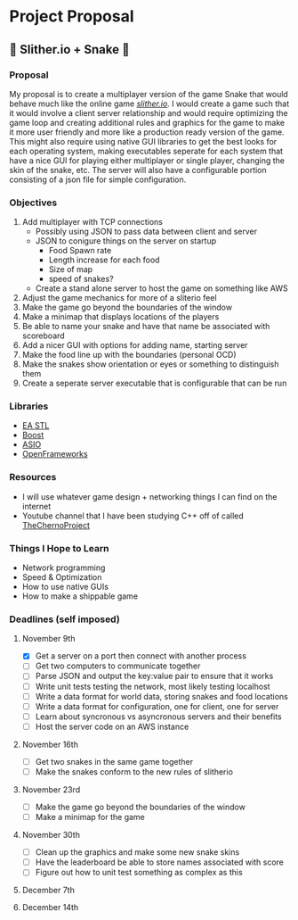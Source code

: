 # Project Proposal
## :snake: Slither.io + Snake :snake:

### Proposal

My proposal is to create a multiplayer version of the game Snake that would
behave much like the online game [_slither.io_](http://slither.io/). I would create a game such that it
would involve a client server relationship and would require optimizing the
game loop and creating additional rules and graphics for the game to make it
more user friendly and more like a production ready version of the game. This
might also require using native GUI libraries to get the best looks for each
operating system, making executables seperate for each system that have a nice
GUI for playing either multiplayer or single player, changing the skin of the
snake, etc. The server will also have a configurable portion consisting of a
json file for simple configuration.

### Objectives

1. Add multiplayer with TCP connections
    * Possibly using JSON to pass data between client and server
    * JSON to conigure things on the server on startup
        * Food Spawn rate
        * Length increase for each food
        * Size of map
        * speed of snakes?
    * Create a stand alone server to host the game on something like AWS
2. Adjust the game mechanics for more of a sliterio feel
3. Make the game go beyond the boundaries of the window
4. Make a minimap that displays locations of the players
5. Be able to name your snake and have that name be associated with scoreboard
6. Add a nicer GUI with options for adding name, starting server
7. Make the food line up with the boundaries (personal OCD)
8. Make the snakes show orientation or eyes or something to distinguish them
9. Create a seperate server executable that is configurable that can be run

### Libraries

* [EA STL](github.com/electronicarts/EASTL)
* [Boost](www.boost.org/)
* [ASIO](think-async.com/)
* [OpenFrameworks](openframeworks.cc)

### Resources

* I will use whatever game design + networking things I can find on the internet
* Youtube channel that I have been studying C++ off of called [TheChernoProject](https://www.youtube.com/user/TheChernoProject)

### Things I Hope to Learn

* Network programming
* Speed & Optimization
* How to use native GUIs
* How to make a shippable game

### Deadlines (self imposed)

1. November 9th
    - [x] Get a server on a port then connect with another process
    - [ ] Get two computers to communicate together
    - [ ] Parse JSON and output the key:value pair to ensure that it works
    - [ ] Write unit tests testing the network, most likely testing localhost
    - [ ] Write a data format for world data, storing snakes and food locations
    - [ ] Write a data format for configuration, one for client, one for server
    - [ ] Learn about syncronous vs asyncronous servers and their benefits
    - [ ] Host the server code on an AWS instance
2. November 16th
    - [ ] Get two snakes in the same game together
    - [ ] Make the snakes conform to the new rules of slitherio
3. November 23rd
    - [ ] Make the game go beyond the boundaries of the window
    - [ ] Make a minimap for the game
4. November 30th
    - [ ] Clean up the graphics and make some new snake skins
    - [ ] Have the leaderboard be able to store names associated with score
    - [ ] Figure out how to unit test something as complex as this
5. December 7th

6. December 14th